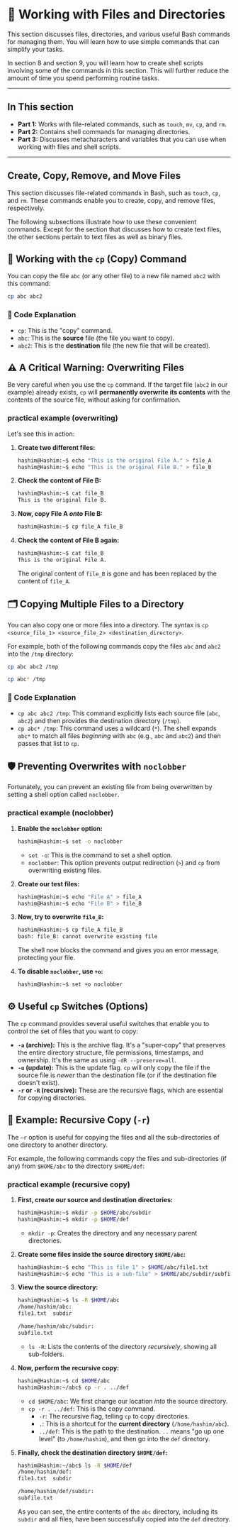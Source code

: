 # 📁 **Working with Files and Directories**

This section discusses files, directories, and various useful Bash commands for managing them. You will learn how to use simple commands that can simplify your tasks.

In section 8 and section 9, you will learn how to create shell scripts involving some of the commands in this section. This will further reduce the amount of time you spend performing routine tasks.

---

## In This section

* **Part 1:** Works with file-related commands, such as `touch`, `mv`, `cp`, and `rm`.
* **Part 2:** Contains shell commands for managing directories.
* **Part 3:** Discusses metacharacters and variables that you can use when working with files and shell scripts.

---

## Create, Copy, Remove, and Move Files

This section discusses file-related commands in Bash, such as `touch`, `cp`, and `rm`. These commands enable you to create, copy, and remove files, respectively.

The following subsections illustrate how to use these convenient commands. Except for the section that discusses how to create text files, the other sections pertain to text files as well as binary files.

## 📂 Working with the `cp` (Copy) Command

You can copy the file `abc` (or any other file) to a new file named `abc2` with this command:

```bash
cp abc abc2
```

### 📜 Code Explanation

  * `cp`: This is the "copy" command.
  * `abc`: This is the **source** file (the file you want to copy).
  * `abc2`: This is the **destination** file (the new file that will be created).


## ⚠️ A Critical Warning: Overwriting Files

Be very careful when you use the `cp` command. If the target file (`abc2` in our example) already exists, `cp` will **permanently overwrite its contents** with the contents of the source file, without asking for confirmation.

### practical example (overwriting)

Let's see this in action:

1.  **Create two different files:**
    ```bash
    hashim@Hashim:~$ echo "This is the original File A." > file_A
    hashim@Hashim:~$ echo "This is the original File B." > file_B
    ```
2.  **Check the content of File B:**
    ```bash
    hashim@Hashim:~$ cat file_B
    This is the original File B.
    ```
3.  **Now, copy File A *onto* File B:**
    ```bash
    hashim@Hashim:~$ cp file_A file_B
    ```
4.  **Check the content of File B again:**
    ```bash
    hashim@Hashim:~$ cat file_B
    This is the original File A.
    ```
    The original content of `file_B` is gone and has been replaced by the content of `file_A`.


## 🗂️ Copying Multiple Files to a Directory

You can also copy one or more files into a directory. The syntax is `cp <source_file_1> <source_file_2> <destination_directory>`.

For example, both of the following commands copy the files `abc` and `abc2` into the `/tmp` directory:

```bash
cp abc abc2 /tmp
```

```bash
cp abc* /tmp
```

### 📜 Code Explanation

  * `cp abc abc2 /tmp`: This command explicitly lists each source file (`abc`, `abc2`) and then provides the destination directory (`/tmp`).
  * `cp abc* /tmp`: This command uses a wildcard (`*`). The shell expands `abc*` to match all files *beginning* with `abc` (e.g., `abc` and `abc2`) and then passes that list to `cp`.

## 🛡️ Preventing Overwrites with `noclobber`

Fortunately, you can prevent an existing file from being overwritten by setting a shell option called `noclobber`.

### practical example (noclobber)

1.  **Enable the `noclobber` option:**

    ```bash
    hashim@Hashim:~$ set -o noclobber
    ```

      * `set -o`: This is the command to set a shell option.
      * `noclobber`: This option prevents output redirection (`>`) and `cp` from overwriting existing files.

2.  **Create our test files:**

    ```bash
    hashim@Hashim:~$ echo "File A" > file_A
    hashim@Hashim:~$ echo "File B" > file_B
    ```

3.  **Now, try to overwrite `file_B`:**

    ```bash
    hashim@Hashim:~$ cp file_A file_B
    bash: file_B: cannot overwrite existing file
    ```

    The shell now blocks the command and gives you an error message, protecting your file.

4.  **To disable `noclobber`, use `+o`:**

    ```bash
    hashim@Hashim:~$ set +o noclobber
    ```


## ⚙️ Useful `cp` Switches (Options)

The `cp` command provides several useful switches that enable you to control the set of files that you want to copy:

  * **`-a` (archive):** This is the archive flag. It's a "super-copy" that preserves the entire directory structure, file permissions, timestamps, and ownership. It's the same as using `-dR --preserve=all`.
  * **`-u` (update):** This is the update flag. `cp` will only copy the file if the source file is *newer* than the destination file (or if the destination file doesn't exist).
  * **`-r` or `-R` (recursive):** These are the recursive flags, which are essential for copying directories.


## 🌳 Example: Recursive Copy (`-r`)

The `–r` option is useful for copying the files and all the sub-directories of one directory to another directory.

For example, the following commands copy the files and sub-directories (if any) from `$HOME/abc` to the directory `$HOME/def`:

### practical example (recursive copy)

1.  **First, create our source and destination directories:**

    ```bash
    hashim@Hashim:~$ mkdir -p $HOME/abc/subdir
    hashim@Hashim:~$ mkdir -p $HOME/def
    ```

      * `mkdir -p`: Creates the directory and any necessary parent directories.

2.  **Create some files inside the source directory `$HOME/abc`:**

    ```bash
    hashim@Hashim:~$ echo "This is file 1" > $HOME/abc/file1.txt
    hashim@Hashim:~$ echo "This is a sub-file" > $HOME/abc/subdir/subfile.txt
    ```

3.  **View the source directory:**

    ```bash
    hashim@Hashim:~$ ls -R $HOME/abc
    /home/hashim/abc:
    file1.txt  subdir

    /home/hashim/abc/subdir:
    subfile.txt
    ```

      * `ls -R`: Lists the contents of the directory *recursively*, showing all sub-folders.

4.  **Now, perform the recursive copy:**

    ```bash
    hashim@Hashim:~$ cd $HOME/abc
    hashim@Hashim:~/abc$ cp -r . ../def
    ```

      * `cd $HOME/abc`: We first change our location *into* the source directory.
      * `cp -r . ../def`: This is the copy command.
          * `-r`: The recursive flag, telling `cp` to copy directories.
          * `.`: This is a shortcut for the **current directory** (`/home/hashim/abc`).
          * `../def`: This is the path to the destination. `..` means "go up one level" (to `/home/hashim`), and then go into the `def` directory.

5.  **Finally, check the destination directory `$HOME/def`:**

    ```bash
    hashim@Hashim:~/abc$ ls -R $HOME/def
    /home/hashim/def:
    file1.txt  subdir

    /home/hashim/def/subdir:
    subfile.txt
    ```

    As you can see, the entire contents of the `abc` directory, including its `subdir` and all files, have been successfully copied into the `def` directory.


